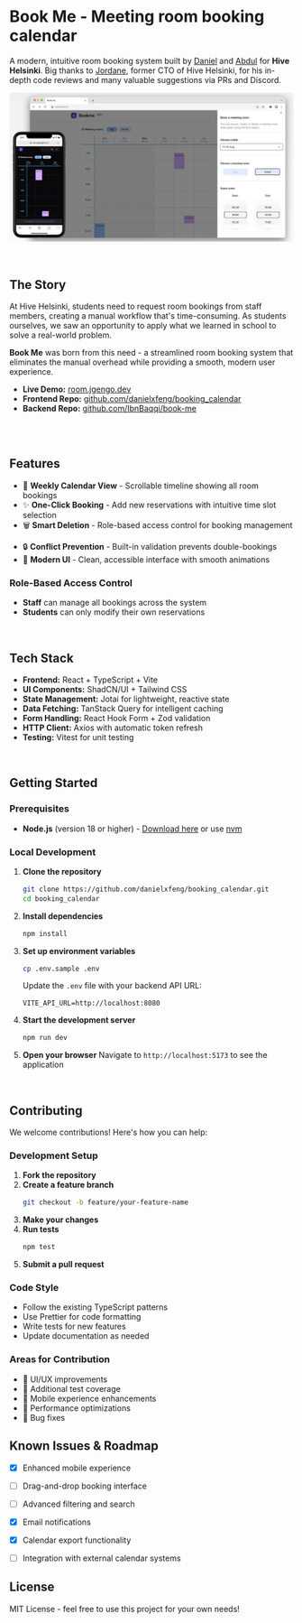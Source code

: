 # Book Me - Meeting room booking calendar

A modern, intuitive room booking system built by [Daniel](https://github.com/danielxfeng) and [Abdul](https://github.com/IbnBaqqi) for **Hive Helsinki**.
Big thanks to [Jordane](https://github.com/jgengo), former CTO of Hive Helsinki, for his in-depth code reviews and many valuable suggestions via PRs and Discord.

![Booking Calendar Interface](./public/Screenshot.jpg)

<br>

## The Story

At Hive Helsinki, students need to request room bookings from staff members, creating a manual workflow that's time-consuming. As students ourselves, we saw an opportunity to apply what we learned in school to solve a real-world problem.

**Book Me** was born from this need - a streamlined room booking system that eliminates the manual overhead while providing a smooth, modern user experience.

- **Live Demo:** [room.jgengo.dev](https://room.jgengo.dev)
- **Frontend Repo:** [github.com/danielxfeng/booking_calendar](https://github.com/danielxfeng/booking_calendar)
- **Backend Repo:** [github.com/IbnBaqqi/book-me](https://github.com/IbnBaqqi/book-me)

<br><br>

## Features

- 📅 **Weekly Calendar View** - Scrollable timeline showing all room bookings
- ✨ **One-Click Booking** - Add new reservations with intuitive time slot selection
- 🗑️ **Smart Deletion** - Role-based access control for booking management
<!-- - 📱 **Mobile-First** - Responsive design optimized for all devices -->
- 🔒 **Conflict Prevention** - Built-in validation prevents double-bookings
- 🎨 **Modern UI** - Clean, accessible interface with smooth animations

### Role-Based Access Control
- **Staff** can manage all bookings across the system
- **Students** can only modify their own reservations

<br>

## Tech Stack

- **Frontend:** React + TypeScript + Vite
- **UI Components:** ShadCN/UI + Tailwind CSS
- **State Management:** Jotai for lightweight, reactive state
- **Data Fetching:** TanStack Query for intelligent caching
- **Form Handling:** React Hook Form + Zod validation
- **HTTP Client:** Axios with automatic token refresh
- **Testing:** Vitest for unit testing

<br>

## Getting Started

### Prerequisites
- **Node.js** (version 18 or higher) - [Download here](https://nodejs.org/) or use [nvm](https://github.com/nvm-sh/nvm)

### Local Development

1. **Clone the repository**
   ```bash
   git clone https://github.com/danielxfeng/booking_calendar.git
   cd booking_calendar
   ```

2. **Install dependencies**
   ```bash
   npm install
   ```

3. **Set up environment variables**
   ```bash
   cp .env.sample .env
   ```
   
   Update the `.env` file with your backend API URL:
   ```env
   VITE_API_URL=http://localhost:8080
   ```

4. **Start the development server**
   ```bash
   npm run dev
   ```

5. **Open your browser**
   Navigate to `http://localhost:5173` to see the application

<br>

## Contributing

We welcome contributions! Here's how you can help:

### Development Setup

1. **Fork the repository**
2. **Create a feature branch**
   ```bash
   git checkout -b feature/your-feature-name
   ```
3. **Make your changes**
4. **Run tests**
   ```bash
   npm test
   ```
5. **Submit a pull request**

### Code Style

- Follow the existing TypeScript patterns
- Use Prettier for code formatting
- Write tests for new features
- Update documentation as needed

### Areas for Contribution

- 🎨 UI/UX improvements
- 🧪 Additional test coverage
- 📱 Mobile experience enhancements
- 🚀 Performance optimizations
- 🐛 Bug fixes


## Known Issues & Roadmap

- [x] Enhanced mobile experience
- [ ] Drag-and-drop booking interface
- [ ] Advanced filtering and search
- [x] Email notifications
- [x] Calendar export functionality
- [ ] Integration with external calendar systems



## License

MIT License - feel free to use this project for your own needs!

